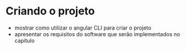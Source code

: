 # Criando o projeto



* mostrar como utilizar o angular CLI para criar o projeto
* apresentar os requisitos do software que serão implementados no capítulo



